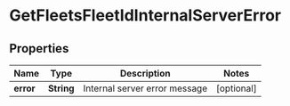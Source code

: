 
# GetFleetsFleetIdInternalServerError

## Properties
Name | Type | Description | Notes
------------ | ------------- | ------------- | -------------
**error** | **String** | Internal server error message |  [optional]




